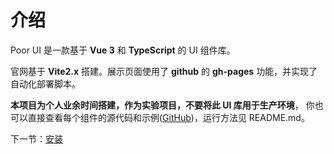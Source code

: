# 介绍

Poor UI 是一款基于 **Vue 3** 和 **TypeScript** 的 UI 组件库。

官网基于 **Vite2.x** 搭建。展示页面使用了 **github** 的 **gh-pages** 功能，并实现了自动化部署脚本。

**本项目为个人业余时间搭建，作为实验项目，不要将此 UI 库用于生产环境**，
你也可以直接查看每个组件的源代码和示例([GitHub](https://github.com/DenghuaCN/poor-ui))，运行方法见 README.md。

下一节：[安装](#/doc/install)